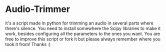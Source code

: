 # Audio-Trimmer
it's a script made in python for trimming an audio in several parts where there's silence.
You need to install somewhere the Scipy libraries to make it work, besides configuring all the parameters to the ones you want. You are free to improve this script or fork it but please always remember where you took it from! Thanks :)
